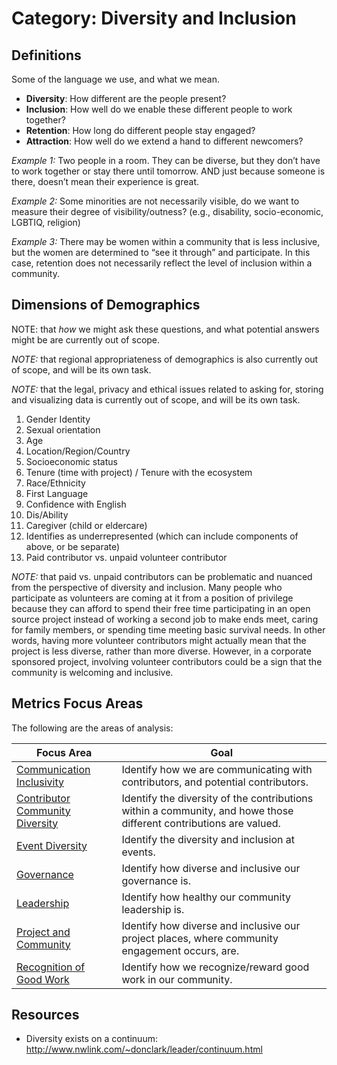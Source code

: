 # Category: Diversity and Inclusion

## Definitions
Some of the language we use, and what we mean.

* **Diversity**: How different are the people present?
* **Inclusion**: How well do we enable these different people to work together?
* **Retention**: How long do different people stay engaged?
* **Attraction**: How well do we extend a hand to different newcomers?

*Example 1:* Two people in a room. They can be diverse, but they don’t have to work together or stay there until tomorrow. AND just because someone is there, doesn’t mean their experience is great.

*Example 2:* Some minorities are not necessarily visible, do we want to measure their degree of visibility/outness? (e.g., disability, socio-economic, LGBTIQ, religion)

*Example 3:* There may be women within a community that is less inclusive, but the women are determined to “see it through” and participate. In this case, retention does not necessarily reflect the level of inclusion within a community.

## Dimensions of Demographics
NOTE: that *how* we might ask these questions, and what potential answers might be are currently out of scope.  

*NOTE:* that regional appropriateness of demographics is also currently out of scope, and will be its own task.

*NOTE:* that the legal, privacy and ethical issues related to asking for, storing and visualizing data is currently out of scope, and will be its own task.

1. Gender Identity
2. Sexual orientation
3. Age
4. Location/Region/Country
6. Socioeconomic status
7. Tenure (time with project) / Tenure with the ecosystem
8. Race/Ethnicity
9. First Language
10. Confidence with English
11. Dis/Ability
12. Caregiver (child or eldercare)
13. Identifies as underrepresented (which can include components of above, or be separate)
14. Paid contributor vs. unpaid volunteer contributor

*NOTE:* that paid vs. unpaid contributors can be problematic and nuanced from the perspective of diversity and inclusion. Many people who participate as volunteers are coming at it from a position of privilege because they can afford to spend their free time participating in an open source project instead of working a second job to make ends meet, caring for family members, or spending time meeting basic survival needs. In other words, having more volunteer contributors might actually mean that the project is less diverse, rather than more diverse. However, in a corporate sponsored project, involving volunteer contributors could be a sign that the community is welcoming and inclusive.

## Metrics Focus Areas

The following are the areas of analysis:

| Focus Area | Goal |
| --- | --- |
|[Communication Inclusivity](../focus-areas/communication/) | Identify how we are communicating with contributors, and potential contributors.|
|[Contributor Community Diversity](../focus-areas/contribution/) | Identify the diversity of the contributions within a community, and howe those different contributions are valued.|
|[Event Diversity](../focus-areas/events/) | Identify the diversity and inclusion at events. |
|[Governance](../focus-areas/governance/) | Identify how diverse and inclusive our governance is.|
|[Leadership](../focus-areas/leadership/) | Identify how healthy our community leadership is.|
|[Project and Community](../focus-areas/project-and-community/) | Identify how diverse and inclusive our project places, where community engagement occurs, are.|
|[Recognition of Good Work](../focus-areas/recognition/) | Identify how we recognize/reward good work in our community.|

## Resources

* Diversity exists on a continuum: http://www.nwlink.com/~donclark/leader/continuum.html

